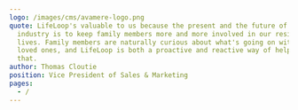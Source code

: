 ```yaml
---
logo: /images/cms/avamere-logo.png
quote: LifeLoop's valuable to us because the present and the future of our
  industry is to keep family members more and more involved in our residents'
  lives. Family members are naturally curious about what's going on with their
  loved ones, and LifeLoop is both a proactive and reactive way of helping with
  that.
author: Thomas Cloutie
position: Vice President of Sales & Marketing
pages:
  - /
---
```

